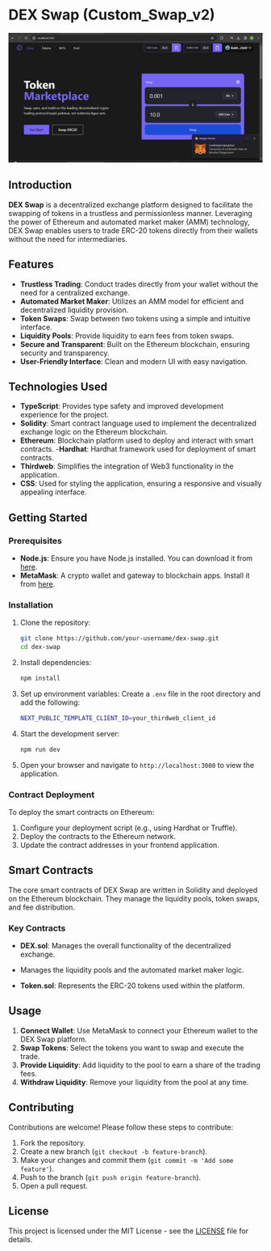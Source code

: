 # DEX Swap (Custom_Swap_v2)

![alt text](https://github.com/Dhanraj30/Custom_Swap/blob/main/img/swap.png)

## Introduction
**DEX Swap** is a decentralized exchange platform designed to facilitate the swapping of tokens in a trustless and permissionless manner. Leveraging the power of Ethereum and automated market maker (AMM) technology, DEX Swap enables users to trade ERC-20 tokens directly from their wallets without the need for intermediaries.

## Features
- **Trustless Trading**: Conduct trades directly from your wallet without the need for a centralized exchange.
- **Automated Market Maker**: Utilizes an AMM model for efficient and decentralized liquidity provision.
- **Token Swaps**: Swap between two tokens using a simple and intuitive interface.
- **Liquidity Pools**: Provide liquidity to earn fees from token swaps.
- **Secure and Transparent**: Built on the Ethereum blockchain, ensuring security and transparency.
- **User-Friendly Interface**: Clean and modern UI with easy navigation.

## Technologies Used
- **TypeScript**: Provides type safety and improved development experience for the project.
- **Solidity**: Smart contract language used to implement the decentralized exchange logic on the Ethereum blockchain.
- **Ethereum**: Blockchain platform used to deploy and interact with smart contracts.
-**Hardhat**: Hardhat framework used for deployment of smart contracts.
- **Thirdweb**: Simplifies the integration of Web3 functionality in the application.
- **CSS**: Used for styling the application, ensuring a responsive and visually appealing interface.


## Getting Started

### Prerequisites
- **Node.js**: Ensure you have Node.js installed. You can download it from [here](https://nodejs.org/).
- **MetaMask**: A crypto wallet and gateway to blockchain apps. Install it from [here](https://metamask.io/).

### Installation

1. Clone the repository:
   ```bash
   git clone https://github.com/your-username/dex-swap.git
   cd dex-swap
   ```

2. Install dependencies:
   ```bash
   npm install
   ```

3. Set up environment variables:
   Create a `.env` file in the root directory and add the following:
   ```bash
   NEXT_PUBLIC_TEMPLATE_CLIENT_ID=your_thirdweb_client_id
   ```

4. Start the development server:
   ```bash
   npm run dev
   ```

5. Open your browser and navigate to `http://localhost:3000` to view the application.

### Contract Deployment

To deploy the smart contracts on Ethereum:

1. Configure your deployment script (e.g., using Hardhat or Truffle).
2. Deploy the contracts to the Ethereum network.
3. Update the contract addresses in your frontend application.

## Smart Contracts

The core smart contracts of DEX Swap are written in Solidity and deployed on the Ethereum blockchain. They manage the liquidity pools, token swaps, and fee distribution.

### Key Contracts

- **DEX.sol**: Manages the overall functionality of the decentralized exchange.
- Manages the liquidity pools and the automated market maker logic.

- **Token.sol**: Represents the ERC-20 tokens used within the platform.

## Usage

1. **Connect Wallet**: Use MetaMask to connect your Ethereum wallet to the DEX Swap platform.
2. **Swap Tokens**: Select the tokens you want to swap and execute the trade.
3. **Provide Liquidity**: Add liquidity to the pool to earn a share of the trading fees.
4. **Withdraw Liquidity**: Remove your liquidity from the pool at any time.

## Contributing

Contributions are welcome! Please follow these steps to contribute:

1. Fork the repository.
2. Create a new branch (`git checkout -b feature-branch`).
3. Make your changes and commit them (`git commit -m 'Add some feature'`).
4. Push to the branch (`git push origin feature-branch`).
5. Open a pull request.

## License

This project is licensed under the MIT License - see the [LICENSE](LICENSE) file for details.

